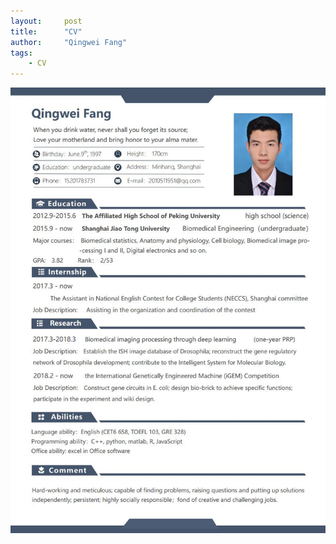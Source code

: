 ```yaml
---
layout:     post
title:      "CV"
author:     "Qingwei Fang"
tags:
    - CV
---
```


![Qingwei Fang](/assets/img/FQW_cv.jpg )
